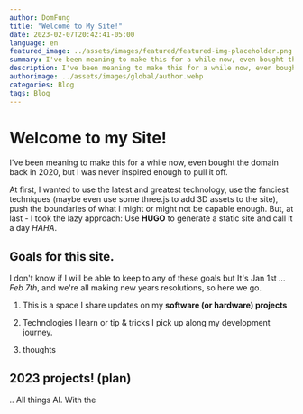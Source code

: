 ```yaml
---
author: DomFung
title: "Welcome to My Site!"
date: 2023-02-07T20:42:41-05:00
language: en
featured_image: ../assets/images/featured/featured-img-placeholder.png
summary: I've been meaning to make this for a while now, even bought the domain back in 2020, but I was never inspired enough to pull it off.
description: I've been meaning to make this for a while now, even bought the domain back in 2020, but I was never inspired enough to pull it off.
authorimage: ../assets/images/global/author.webp
categories: Blog
tags: Blog
---
```


# Welcome to my Site!

I've been meaning to make this for a while now, even bought the domain back in 2020, but I was never inspired enough to pull it off.

At first, I wanted to use the latest and greatest technology, use the fanciest techniques (maybe even use some three.js to add 3D assets to the site), push the boundaries of what I might or might not be capable enough. But, at last - I took the lazy approach: Use **HUGO** to generate a static site and call it a day *HAHA*.

## Goals for this site.

I don't know if I will be able to keep to any of these goals but It's Jan 1st *... Feb 7th*, and we're all making new years resolutions, so here we go.

1. This is a space I share updates on my **software (or hardware) projects**

2. Technologies I learn or tip & tricks I pick up along my development journey.

3. thoughts 

## 2023 projects! (plan)

 .. All things AI. With the 

